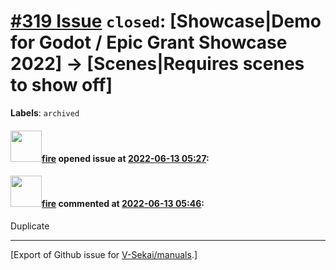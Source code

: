 # [\#319 Issue](https://github.com/V-Sekai/manuals/issues/319) `closed`: [Showcase|Demo for Godot / Epic Grant Showcase 2022] -> [Scenes|Requires scenes to show off]
**Labels**: `archived`


#### <img src="https://avatars.githubusercontent.com/u/32321?u=c2e06a3d2b49a467aa907e54aa259516440267cc&v=4" width="50">[fire](https://github.com/fire) opened issue at [2022-06-13 05:27](https://github.com/V-Sekai/manuals/issues/319):



#### <img src="https://avatars.githubusercontent.com/u/32321?u=c2e06a3d2b49a467aa907e54aa259516440267cc&v=4" width="50">[fire](https://github.com/fire) commented at [2022-06-13 05:46](https://github.com/V-Sekai/manuals/issues/319#issuecomment-1153497857):

Duplicate


-------------------------------------------------------------------------------



[Export of Github issue for [V-Sekai/manuals](https://github.com/V-Sekai/manuals).]
